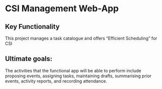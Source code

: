 # CSI Management Web-App

## Key Functionality
This project manages a task catalogue and offers “Efficient Scheduling” for CSI

## Ultimate goals:
The activities that the functional app will be able to perform include proposing events, assigning
tasks, maintaining drafts, summarising prior events, activity reports, and recording attendance.
